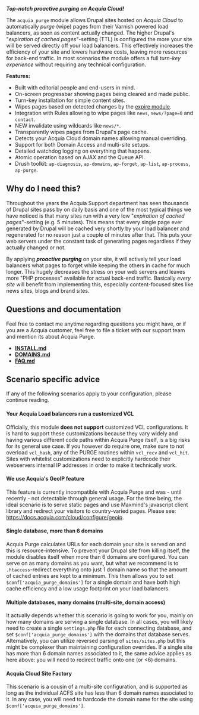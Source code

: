 [//]: # ( clear&&curl -s -F input_files[]=@PROJECTPAGE.md -F from=markdown -F to=html http://c.docverter.com/convert|tail -n+11|head -n-2 )
[//]: # ( curl -s -F input_files[]=@PROJECTPAGE.md -F from=markdown -F to=pdf http://c.docverter.com/convert>PROJECTPAGE.pdf )

**_Top-notch proactive purging on Acquia Cloud!_**

The ``acquia_purge`` module allows Drupal sites hosted on _Acquia Cloud_ to
automatically _purge_ (wipe) pages from their Varnish powered load balancers, as
soon as content actually changed. The higher Drupal's "_expiration of cached
pages_"-setting (TTL) is configured the more your site will be served directly
off your load balancers. This effectively increases the efficiency of your site
and lowers hardware costs, leaving more resources for back-end traffic. In most
scenarios the module offers a full *turn-key experience* without requiring any
technical configuration.

**Features:**

* Built with editorial people and end-users in mind.
* On-screen progressbar showing pages being cleared and made public.
* Turn-key installation for simple content sites.
* Wipes pages based on detected changes by the [expire module](http://www.drupal.org/project/expire).
* Integration with Rules allowing to wipe pages like ``news``, ``news/?page=0`` and ``contact``.
* NEW invalidate using wildcards like ``news/*``.
* Transparently wipes pages from Drupal's page cache.
* Detects your Acquia Cloud domain names allowing manual overriding.
* Support for both Domain Access and multi-site setups.
* Detailed watchdog logging on everything that happens.
* Atomic operation based on AJAX and the Queue API.
* Drush toolkit: ``ap-diagnosis``, ``ap-domains``, ``ap-forget``, ``ap-list``, ``ap-process``, ``ap-purge``.

## Why do I need this?

Throughout the years the Acquia Support department has seen thousands of Drupal
sites pass by on daily basis and one of the most typical things we have noticed
is that many sites run with a very low "_expiration of cached pages_"-setting
(e.g. 5 minutes). This means that every single page ever generated by Drupal
will be cached very shortly by your load balancer and regenerated for no reason
just a couple of minutes after that. This puts your web servers under the
constant task of generating pages regardless if they actually changed or not.

By applying _**proactive purging**_ on your site, it will actively tell your
load balancers what pages to forget while keeping the others in cache for much
longer. This hugely decreases the stress on your web servers and leaves more
"PHP processes" available for actual back-end traffic. Basically *every site*
will benefit from implementing this, especially content-focused sites like news
sites, blogs and brand sites.

## Questions and documentation

Feel free to contact me anytime regarding questions you might have, or if you
are a Acquia customer, feel free to file a ticket with our support team and
mention its about Acquia Purge.

* [**INSTALL.md**](http://cgit.drupalcode.org/acquia_purge/plain/INSTALL.md?h=7.x-1.x)
* [**DOMAINS.md**](http://cgit.drupalcode.org/acquia_purge/plain/DOMAINS.md?h=7.x-1.x)
* [**FAQ.md**](http://cgit.drupalcode.org/acquia_purge/plain/FAQ.md?h=7.x-1.x)

## Scenario specific advice
If any of the following scenarios apply to your configuration, please continue reading.

#### Your Acquia Load balancers run a customized VCL
Officially, this module **does not support** customized VCL configurations. It is hard to support these customizations because they vary widely and having various different code paths within Acquia Purge itself, is a big risks for its general use case. If you however do require one, make sure to not overload ``vcl_hash``, any of the PURGE routines within ``vcl_recv`` and ``vcl_hit``. Sites with whitelist customizations need to explicitly hardcode their webservers internal IP addresses in order to make it technically work.

#### We use Acquia's GeoIP feature
This feature is currently incompatible with Acquia Purge and was - until recently - not detectable through general usage. For the time being, the ideal scenario is to serve static pages and use Maxmind's javascript client library and redirect your visitors to country-varied pages. Please see: https://docs.acquia.com/cloud/configure/geoip.

#### Single database, more than 6 domains
Acquia Purge calculates URLs for each domain your site is served on and this is resource-intensive. To prevent your Drupal site from killing itself, the module disables itself when more than 6 domains are configured. You can serve on as many domains as you want, but what we recommend is to ``.htaccess``-redirect everything onto just 1 domain name so that the amount of cached entries are kept to a minimum. This then allows you to set ``$conf['acquia_purge_domains']`` for a single domain and have both high cache efficiency and a low usage footprint on your load balancers.

#### Multiple databases, many domains (multi-site, domain access)
It actually depends whether this scenario is going to work for you, mainly on how many domains are serving a single database. In all cases, you will likely need to create a single ``settings.php`` file for each connecting database, and set ``$conf['acquia_purge_domains']`` with the domains that database serves. Alternatively, you can utilize reversed parsing of ``sites/sites.php`` but this might be complexer than maintaining configuration overrides. If a single site has more than 6 domain names associated to it, the same advice applies as here above: you will need to redirect traffic onto one (or <6) domains.

#### Acquia Cloud Site Factory
This scenario is a cousin of a multi-site configuration, and is supported as long as the individual ACFS site has less than 6 domain names associated to it. In any case, you will need to hardcode the domain name for the site using ``$conf['acquia_purge_domains']``.
